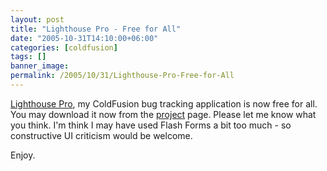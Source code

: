```yaml
---
layout: post
title: "Lighthouse Pro - Free for All"
date: "2005-10-31T14:10:00+06:00"
categories: [coldfusion]
tags: []
banner_image: 
permalink: /2005/10/31/Lighthouse-Pro-Free-for-All
---
```


<a href="http://lighthousepro.riaforge.org">Lighthouse Pro</a>, my ColdFusion bug tracking application is now free for all. You may download it now from the <a href="http://lighthousepro.riaforge.org">project</a> page. Please let me know what you think. I'm think I may have used Flash Forms a bit too much - so constructive UI criticism would be welcome.

Enjoy.